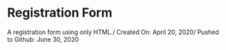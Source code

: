 # Registration Form
A registration form using only HTML./
Created On: April 20, 2020/
Pushed to Github: June 30, 2020